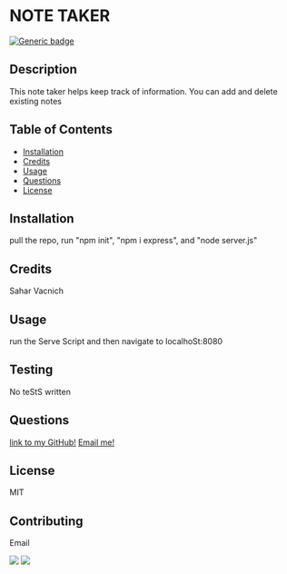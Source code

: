 # NOTE TAKER
  [![Generic badge](https://img.shields.io/badge/Licencse-MIT-<COLOR>.svg)](https://shields.io/)


  ## Description
  This note taker helps keep track of information. You can add and delete existing notes


  ## Table of Contents
  - [Installation](#Installation)
  - [Credits](#Credits)
  - [Usage](#Usage)
  - [Questions](#Questions)
  - [License](#License)


  ## Installation
  pull the repo, run "npm init", "npm i express", and "node server.js"


  ## Credits
  Sahar Vacnich


  ## Usage
  run the Serve Script and then navigate to localhoSt:8080


  ## Testing
  No teStS written


  ## Questions
  [link to my GitHub!](https://github.com/saharVac)
  [Email me!](mailto:vcsahar@gmail.com)
  


  ## License
  MIT


  ## Contributing
  Email


  <img src="https://img.shields.io/badge/node.js%20-%2343853D.svg?&style=for-the-badge&logo=node.js&logoColor=white"/>
  <img src="https://img.shields.io/badge/javascript%20-%23323330.svg?&style=for-the-badge&logo=javascript&logoColor=%23F7DF1E"/>
